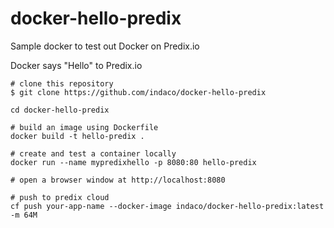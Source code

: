 # docker-hello-predix

Sample docker to test out Docker on Predix.io

Docker says "Hello" to Predix.io

```shell
# clone this repository
$ git clone https://github.com/indaco/docker-hello-predix

cd docker-hello-predix

# build an image using Dockerfile
docker build -t hello-predix .

# create and test a container locally
docker run --name mypredixhello -p 8080:80 hello-predix

# open a browser window at http://localhost:8080

# push to predix cloud
cf push your-app-name --docker-image indaco/docker-hello-predix:latest -m 64M
```
